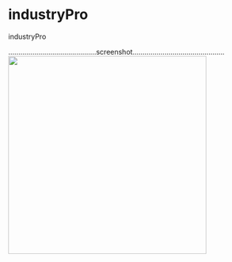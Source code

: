 # industryPro
industryPro


............................................screenshot..............................................
<img src="https://github.com/pepelawycliffe/bitcoinminer/blob/main/Screenshots/preview_01.png" width="400">
